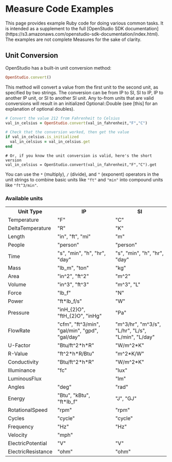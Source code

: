 <h1>Measure Code Examples</h1>
This page provides example Ruby code for doing various common tasks.  It is intended as a supplement to the full [OpenStudio SDK documentation](https://s3.amazonaws.com/openstudio-sdk-documentation/index.html).  The examples are not complete Measures for the sake of clarity.

## Unit Conversion
OpenStudio has a built-in unit conversion method:

```ruby
OpenStudio.convert()
```

This method will convert a value from the first unit to the second unit, as specified by two strings.  The conversion can be from IP to SI, SI to IP, IP to another IP unit, or SI to another SI unit.  Any to-from units that are valid conversions will result in an initialized Optional::Double (see [this] for an explanation of optional doubles).

```ruby
# Convert the value 212 from Fahrenheit to Celsius 
val_in_celsius = OpenStudio.convert(val_in_fahrenheit,"F","C")

# Check that the conversion worked, then get the value
if val_in_celsius.is_initialized
  val_in_celsius = val_in_celsius.get
end
```

```
# Or, if you know the unit conversion is valid, here's the short version
val_in_celsius = OpenStudio.convert(val_in_fahrenheit,"F","C").get
```

You can use the `*` (multiply), `/` (divide), and `^` (exponent) operators in the unit strings to combine basic units like `"ft"` and `"min"` into compound units like `"ft^3/min"`.

### Available units
<table class="table table-striped">
  <tr>
    <th>Unit Type</th>
    <th>IP</th>
    <th>SI</th>
  </tr>
  <tr>
    <td>Temperature</td>
    <td>"F"</td>
    <td>"C"</td>
  </tr>
  <tr>
    <td>DeltaTemperature</td>
    <td>"R"</td>
    <td>"K"</td>
  </tr>
  <tr>
    <td>Length</td>
    <td>"in", "ft",  "mi"</td>
    <td>"m"</td>
  </tr>
  <tr>
    <td>People</td>
    <td>"person"</td>
    <td>"person"</td>
  </tr>
  <tr>
    <td>Time</td>
    <td>"s", "min", "h", "hr", "day"</td>
    <td>"s", "min", "h", "hr", "day"</td>
  </tr>
  <tr>
    <td>Mass</td>
    <td>"lb_m", "ton"</td>
    <td>"kg"</td>
  </tr>
  <tr>
    <td>Area</td>
    <td>"in^2", "ft^2"</td>
    <td>"m^2"</td>
  </tr>
  <tr>
    <td>Volume</td>
    <td>"in^3", "ft^3"</td>
    <td>"m^3", "L"</td>
  </tr>
  <tr>
    <td>Force</td>
    <td>"lb_f"</td>
    <td>"N"</td>
  </tr>
  <tr>
    <td>Power</td>
    <td>"ft*lb_f/s"</td>
    <td>"W"</td>
  </tr>
  <tr>
    <td>Pressure</td>
    <td>"inH_{2}O", "ftH_{2}O", "inHg"</td>
    <td>"Pa"</td>
  </tr>
  <tr>
    <td>FlowRate</td>
    <td>"cfm", "ft^3/min", "gal/min", "gpd", "gal/day"</td>
    <td>"m^3/hr", "m^3/s", "L/hr", "L/s", "L/min", "L/day"</td>
  </tr>
  <tr>
    <td>U-Factor</td>
    <td>"Btu/ft^2*h*R"</td>
    <td>"W/m^2*K"</td>
  </tr>
  <tr>
    <td>R-Value</td>
    <td>"ft^2*h*R/Btu"</td>
    <td>"m^2*K/W"</td>
  </tr>
  <tr>
    <td>Conductivity</td>
    <td>"Btu/ft^2*h*R"</td>
    <td>"W/m^2*K"</td>
  </tr>
  <tr>
    <td>Illuminance</td>
    <td>"fc"</td>
    <td>"lux"</td>
  </tr>
  <tr>
    <td>LuminousFlux</td>
    <td></td>
    <td>"lm"</td>
  </tr>
  <tr>
    <td>Angles</td>
    <td>"deg"</td>
    <td>"rad"</td>
  </tr>
  <tr>
    <td>Energy</td>
    <td>"Btu", "kBtu", "ft*lb_f"</td>
    <td>"J", "GJ"</td>
  </tr>
  <tr>
    <td>RotationalSpeed</td>
    <td>"rpm"</td>
    <td>"rpm"</td>
  </tr>
  <tr>
    <td>Cycles</td>
    <td>"cycle"</td>
    <td>"cycle"</td>
  </tr>
  <tr>
    <td>Frequency</td>
    <td>"Hz"</td>
    <td>"Hz"</td>
  </tr>
  <tr>
    <td>Velocity</td>
    <td>"mph"</td>
    <td></td>
  </tr>
  <tr>
    <td>ElectricPotential</td>
    <td>"V"</td>
    <td>"V"</td>
  </tr>
  <tr>
    <td>ElectricResistance</td>
    <td>"ohm"</td>
    <td>"ohm"</td>
  </tr>
</table>